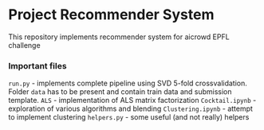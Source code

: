 # Project Recommender System

This repository implements recommender system for aicrowd EPFL challenge

### Important files
`run.py` - implements complete pipeline using SVD 5-fold crossvalidation. Folder `data` has to be present and contain train data and submission template.
`ALS` - implementation of ALS matrix factorization
`Cocktail.ipynb` - exploration of various algorithms and blending
`Clustering.ipynb` - attempt to implement clustering
`helpers.py` - some useful (and not really) helpers